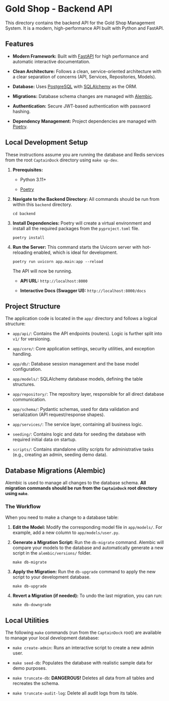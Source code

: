 
# Gold Shop - Backend API

This directory contains the backend API for the Gold Shop Management System. It is a modern, high-performance API built with Python and FastAPI.

## Features

-   **Modern Framework:** Built with [FastAPI](https://fastapi.tiangolo.com/) for high performance and automatic interactive documentation.
    
-   **Clean Architecture:** Follows a clean, service-oriented architecture with a clear separation of concerns (API, Services, Repositories, Models).
    
-   **Database:** Uses [PostgreSQL](https://www.postgresql.org/) with [SQLAlchemy](https://www.sqlalchemy.org/) as the ORM.
    
-   **Migrations:** Database schema changes are managed with [Alembic](https://alembic.sqlalchemy.org/).
    
-   **Authentication:** Secure JWT-based authentication with password hashing.
    
-   **Dependency Management:** Project dependencies are managed with [Poetry](https://python-poetry.org/).
    

## Local Development Setup

These instructions assume you are running the database and Redis services from the root `CaptainDock` directory using `make up-dev`.

1.  **Prerequisites:**
    
    -   Python 3.11+
        
    -   [Poetry](https://www.google.com/search?q=https://python-poetry.org/docs/%23installation)
        
2.  **Navigate to the Backend Directory:** All commands should be run from within this `backend` directory.
    
    ```
    cd backend
    
    ```
    
3.  **Install Dependencies:** Poetry will create a virtual environment and install all the required packages from the `pyproject.toml` file.
    
    ```
    poetry install
    
    ```
    
4.  **Run the Server:** This command starts the Uvicorn server with hot-reloading enabled, which is ideal for development.
    
    ```
    poetry run uvicorn app.main:app --reload
    
    ```
    
    The API will now be running.
    
    -   **API URL:**  `http://localhost:8000`
        
    -   **Interactive Docs (Swagger UI):**  `http://localhost:8000/docs`
        

## Project Structure

The application code is located in the `app/` directory and follows a logical structure:

-   `app/api/`: Contains the API endpoints (routers). Logic is further split into `v1/` for versioning.
    
-   `app/core/`: Core application settings, security utilities, and exception handling.
    
-   `app/db/`: Database session management and the base model configuration.
    
-   `app/models/`: SQLAlchemy database models, defining the table structures.
    
-   `app/repository/`: The repository layer, responsible for all direct database communication.
    
-   `app/schema/`: Pydantic schemas, used for data validation and serialization (API request/response shapes).
    
-   `app/services/`: The service layer, containing all business logic.
    
-   `seeding/`: Contains logic and data for seeding the database with required initial data on startup.
    
-   `scripts/`: Contains standalone utility scripts for administrative tasks (e.g., creating an admin, seeding demo data).
    

## Database Migrations (Alembic)

Alembic is used to manage all changes to the database schema. **All migration commands should be run from the `CaptainDock` root directory using `make`**.

### The Workflow

When you need to make a change to a database table:

1.  **Edit the Model:** Modify the corresponding model file in `app/models/`. For example, add a new column to `app/models/user.py`.
    
2.  **Generate a Migration Script:** Run the `db-migrate` command. Alembic will compare your models to the database and automatically generate a new script in the `alembic/versions/` folder.
    
    ```
    make db-migrate
    
    ```
    
3.  **Apply the Migration:** Run the `db-upgrade` command to apply the new script to your development database.
    
    ```
    make db-upgrade
    
    ```
    
4.  **Revert a Migration (if needed):** To undo the last migration, you can run:
    
    ```
    make db-downgrade
    
    ```
    

## Local Utilities

The following `make` commands (run from the `CaptainDock` root) are available to manage your local development database:

-   `make create-admin`: Runs an interactive script to create a new admin user.
    
-   `make seed-db`: Populates the database with realistic sample data for demo purposes.
    
-   `make truncate-db`: **DANGEROUS!** Deletes all data from all tables and recreates the schema.
-   `make truncate-audit-log`: Delete all audit logs from its table.